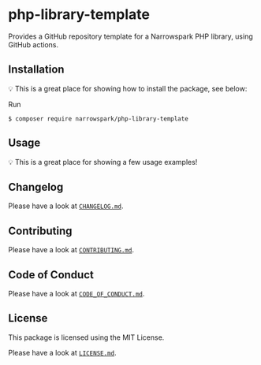 # php-library-template

Provides a GitHub repository template for a Narrowspark PHP library, using GitHub actions.

## Installation

:bulb: This is a great place for showing how to install the package, see below:

Run

```
$ composer require narrowspark/php-library-template
```

## Usage

:bulb: This is a great place for showing a few usage examples!

## Changelog

Please have a look at [`CHANGELOG.md`](CHANGELOG.md).

## Contributing

Please have a look at [`CONTRIBUTING.md`](.github/CONTRIBUTING.md).

## Code of Conduct

Please have a look at [`CODE_OF_CONDUCT.md`](.github/CODE_OF_CONDUCT.md).

## License

This package is licensed using the MIT License.

Please have a look at [`LICENSE.md`](LICENSE.md).
